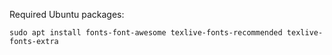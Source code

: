 Required Ubuntu packages:
```
sudo apt install fonts-font-awesome texlive-fonts-recommended texlive-fonts-extra
```
